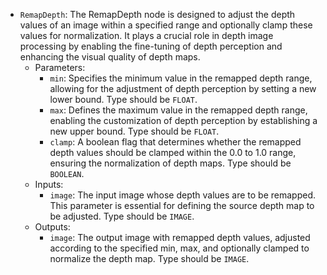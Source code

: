 - `RemapDepth`: The RemapDepth node is designed to adjust the depth values of an image within a specified range and optionally clamp these values for normalization. It plays a crucial role in depth image processing by enabling the fine-tuning of depth perception and enhancing the visual quality of depth maps.
    - Parameters:
        - `min`: Specifies the minimum value in the remapped depth range, allowing for the adjustment of depth perception by setting a new lower bound. Type should be `FLOAT`.
        - `max`: Defines the maximum value in the remapped depth range, enabling the customization of depth perception by establishing a new upper bound. Type should be `FLOAT`.
        - `clamp`: A boolean flag that determines whether the remapped depth values should be clamped within the 0.0 to 1.0 range, ensuring the normalization of depth maps. Type should be `BOOLEAN`.
    - Inputs:
        - `image`: The input image whose depth values are to be remapped. This parameter is essential for defining the source depth map to be adjusted. Type should be `IMAGE`.
    - Outputs:
        - `image`: The output image with remapped depth values, adjusted according to the specified min, max, and optionally clamped to normalize the depth map. Type should be `IMAGE`.
